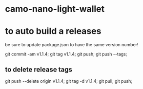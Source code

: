 # camo-nano-light-wallet

# to auto build a releases

be sure to update package.json to have the same version number!

  git commit -am v1.1.4;
  git tag v1.1.4;
  git push;
  git push --tags;

## to delete release tags
  git push --delete origin v1.1.4;
  git tag -d v1.1.4;
  git pull;
  git push;
